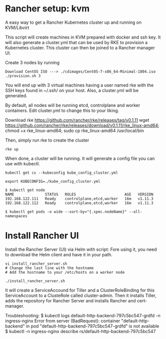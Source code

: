 # Rancher setup: kvm
A easy way to get a Rancher Kubernetes cluster up and running on KVM/Libvirt

This script will create machines in KVM prepared with docker and ssh key. It will also generate a cluster.yml that can be used by RKE to provision a Kubernetes cluster. This cluster can then be joined to a Rancher manager UI.

Create 3 nodes by running 
```
Download CentOS ISO ---> ./cdimages/CentOS-7-x86_64-Minimal-1804.iso
./provision.sh 3
```

You will end up with 3 virtual machines having a user named rke with the SSH keys found in ~/.ssh/ on your host. Also, a cluster.yml will be generated.

By default, all nodes will be running etcd, controlplane and worker containers. Edit cluster.yml to change this to your liking. 

Download rke https://github.com/rancher/rke/releases/tag/v0.1.11 
wget https://github.com/rancher/rke/releases/download/v0.1.11/rke_linux-amd64; chmod +x rke_linux-amd64; 
sudo cp rke_linux-amd64 /usr/local/bin

Then, simply run rke to create the cluster

```
rke up
```

When done, a cluster will be running. It will generate a config file you can use with kubectl.

```
kubectl get cs --kubeconfig kube_config_cluster.yml

export KUBECONFIG=./kube_config_cluster.yml

$ kubectl get node 
NAME              STATUS   ROLES                      AGE   VERSION
192.168.122.111   Ready    controlplane,etcd,worker   16m   v1.11.3
192.168.122.112   Ready    controlplane,etcd,worker   16m   v1.11.3

$ kubectl get pods -o wide --sort-by="{.spec.nodeName}" --all-namespaces

```
# Install Rancher UI
Install the Rancher Server (UI) via Helm with script: 
Fore using it, you need to download the Helm client and have it in your path.
```
vi install_rancher_server.sh
# Change the last line with the hostname
# Add the hostname to your /etc/hosts on a worker node

./install_rancher_server.sh
```
It will create a ServiceAccound for Tiller and a ClusterRoleBinding for this ServiceAccount to a ClusteRole called cluster-admin. Then it installs Tiller, adds the repository for Rancher Server and installs Rancher and cert-manager.

Troubleshooting:
$ kubectl logs default-http-backend-797c5bc547-grdfd -n ingress-nginx
Error from server (BadRequest): container "default-http-backend" in pod "default-http-backend-797c5bc547-grdfd" is not available
$ kubectl -n ingress-nginx  describe rs/default-http-backend-797c5bc547

